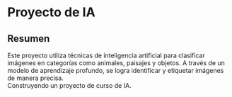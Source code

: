 # Proyecto de IA

## Resumen
Este proyecto utiliza técnicas de inteligencia artificial para clasificar imágenes en categorías como animales, paisajes y objetos. A través de un modelo de aprendizaje profundo, se logra identificar y etiquetar imágenes de manera precisa.  
Construyendo un proyecto de curso de IA.
